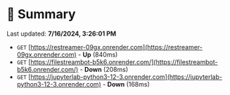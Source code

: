 # 📖 Summary
Last updated: **7/16/2024, 3:26:01 PM**

- `GET` [https://restreamer-09gx.onrender.com](https://restreamer-09gx.onrender.com) - **Up** (840ms)
- `GET` [https://filestreambot-b5k6.onrender.com/](https://filestreambot-b5k6.onrender.com/) - **Down** (208ms)
- `GET` [https://jupyterlab-python3-12-3.onrender.com](https://jupyterlab-python3-12-3.onrender.com) - **Down** (168ms)
